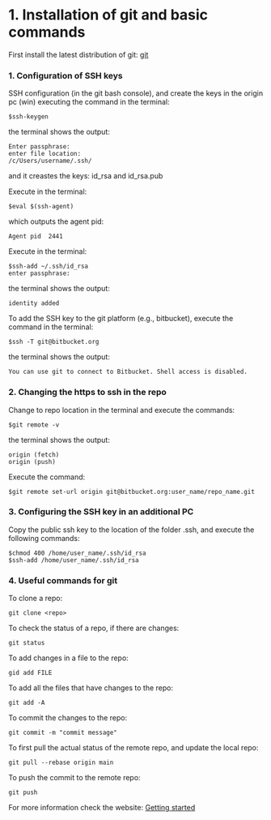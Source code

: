 # 1. Installation of git and basic commands

First install the latest distribution of git: [git](https://git-scm.com/)


### 1. Configuration of SSH keys 

SSH configuration (in the git bash console), and create the keys in the origin pc (win) executing the command in the terminal:

```
$ssh-keygen
```

the terminal shows the output:

```
Enter passphrase:
enter file location: 
/c/Users/username/.ssh/
```

and it creastes the keys: id_rsa and id_rsa.pub

Execute in the terminal:

```
$eval $(ssh-agent)
```

which outputs the agent pid: 

```
Agent pid  2441
```

Execute in the terminal:

```
$ssh-add ~/.ssh/id_rsa
enter passphrase:
```
the terminal shows the output:

```
identity added
```

To add the SSH key to the git platform (e.g., bitbucket), execute the command in the terminal:

```
$ssh -T git@bitbucket.org
```

the terminal shows the output:

```
You can use git to connect to Bitbucket. Shell access is disabled.
```

### 2. Changing the https to ssh in the repo
Change to repo location in the terminal and execute the commands:

```
$git remote -v
```
the terminal shows the output:

```
origin (fetch)
origin (push)
```

Execute the command:

```
$git remote set-url origin git@bitbucket.org:user_name/repo_name.git
```

### 3. Configuring the SSH key in an additional PC
Copy the public ssh key to the location of the folder .ssh, and execute the following commands:

```
$chmod 400 /home/user_name/.ssh/id_rsa
$ssh-add /home/user_name/.ssh/id_rsa
```

### 4. Useful commands for git

To clone a repo:

```
git clone <repo>
```

To check the status of a repo, if there are changes:
```
git status
```

To add changes in a file to the repo:
```
gid add FILE
```

To add all the files that have changes to the repo:
```
git add -A
```

To commit the changes to the repo:
```
git commit -m "commit message"
```

To first pull the actual status of the remote repo, and update the local repo:
```
git pull --rebase origin main
```

To push the commit to the remote repo:
```
git push
```

For more information check the website: [Getting started](https://www.atlassian.com/git/tutorials/rewriting-history/git-rebase)
